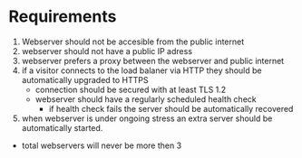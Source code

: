 # Requirements 

1. Webserver should not be accesible from the public internet
2. webserver should not have a public IP adress
3. webserver prefers a proxy between the webserver and public internet
4. if a visitor connects to the load balaner via HTTP they should be automatically upgraded to HTTPS
   - connection should be secured with at least TLS 1.2
   - webserver should have a regularly scheduled health check
     - if health check fails the server should be automatically recovered
5. when webserver is under ongoing stress an extra server should be automatically started. 
- total webservers will never be more then 3 